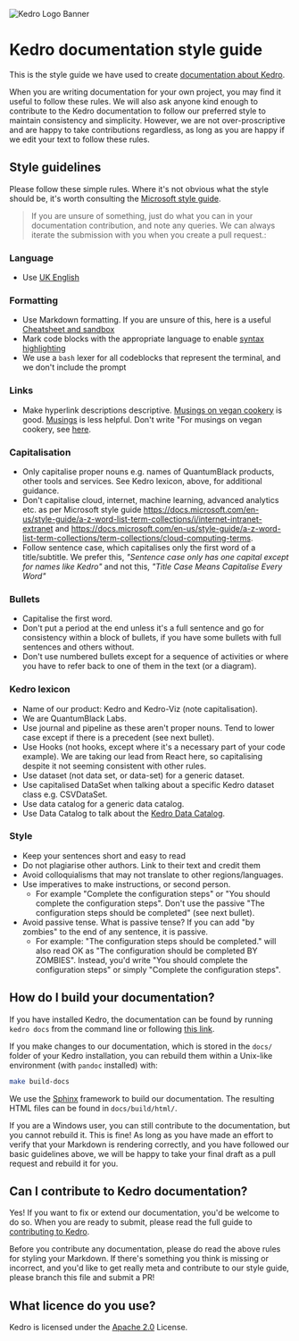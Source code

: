 ![Kedro Logo Banner](https://github.com/quantumblacklabs/kedro/blob/develop/static/img/kedro_banner.png)

# Kedro documentation style guide

This is the style guide we have used to create [documentation about Kedro](https://kedro.readthedocs.io/en/stable/).

When you are writing documentation for your own project, you may find it useful to follow these rules. We will also ask anyone kind enough to contribute to the Kedro documentation to follow our preferred style to maintain consistency and simplicity. However, we are not over-proscriptive and are happy to take contributions regardless, as long as you are happy if we edit your text to follow these rules.

## Style guidelines

Please follow these simple rules. Where it's not obvious what the style should be, it's worth consulting the [Microsoft style guide](https://docs.microsoft.com/en-gb/style-guide/welcome/).

>If you are unsure of something, just do what you can in your documentation
>contribution, and note any queries. We can always iterate the submission
>with you when you create a pull request.:

### Language
* Use [UK English](https://www.britishcouncilfoundation.id/en/english/articles/british-and-american-english)

### Formatting
* Use Markdown formatting. If you are unsure of this, here is a useful [Cheatsheet and sandbox](https://daringfireball.net/projects/markdown/dingus)
* Mark code blocks with the appropriate language to enable [syntax highlighting](https://support.codebasehq.com/articles/tips-tricks/syntax-highlighting-in-markdown)
* We use a `bash` lexer for all codeblocks that represent the terminal, and we don't include the prompt

### Links
* Make hyperlink descriptions descriptive. [Musings on vegan cookery](LINK) is good. [Musings](LINK) is less helpful. Don't write "For musings on vegan cookery, see [here](LINK).

### Capitalisation
* Only capitalise proper nouns e.g. names of QuantumBlack products, other tools and services. See Kedro lexicon, above, for additional guidance.
* Don't capitalise cloud, internet, machine learning, advanced analytics etc. as per Microsoft style guide https://docs.microsoft.com/en-us/style-guide/a-z-word-list-term-collections/i/internet-intranet-extranet and https://docs.microsoft.com/en-us/style-guide/a-z-word-list-term-collections/term-collections/cloud-computing-terms.
* Follow sentence case, which capitalises only the first word of a title/subtitle. We prefer this, _"Sentence case only has one capital except for names like Kedro"_ and not this, _"Title Case Means Capitalise Every Word"_

### Bullets
* Capitalise the first word.
* Don't put a period at the end unless it's a full sentence and go for consistency within a block of bullets, if you have some bullets with full sentences and others without.
* Don't use numbered bullets except for a sequence of activities or where you have to refer back to one of them in the text (or a diagram).

### Kedro lexicon

* Name of our product: Kedro and Kedro-Viz (note capitalisation).
* We are QuantumBlack Labs.
* Use journal and pipeline as these aren't proper nouns. Tend to lower case except if there is a precedent (see next bullet).
* Use Hooks (not hooks, except where it's a necessary part of your code example). We are taking our lead from React here, so capitalising despite it not seeming consistent with other rules.
* Use dataset (not data set, or data-set) for a generic dataset.
 * Use capitalised DataSet when talking about a specific Kedro dataset class e.g. CSVDataSet.
* Use data catalog for a generic data catalog.
 * Use Data Catalog to talk about the [Kedro Data Catalog](https://github.com/quantumblacklabs/private-kedro/blob/develop/docs/source/04_user_guide/04_data_catalog.md).

### Style
* Keep your sentences short and easy to read
* Do not plagiarise other authors. Link to their text and credit them
* Avoid colloquialisms that may not translate to other regions/languages.
* Use imperatives to make instructions, or second person.
  * For example "Complete the configuration steps" or "You should complete the configuration steps". Don't use the passive "The configuration steps should be completed" (see next bullet).
* Avoid passive tense. What is passive tense? If you can add "by zombies" to the end of any sentence, it is passive.
  * For example: "The configuration steps should be completed." will also read OK as "The configuration should be completed BY ZOMBIES". Instead, you'd write "You should complete the configuration steps" or simply "Complete the configuration steps".


## How do I build your documentation?

If you have installed Kedro, the documentation can be found by running `kedro docs` from the command line or following [this link](https://kedro.readthedocs.io/en/stable/).

If you make changes to our documentation, which is stored in the `docs/` folder of your Kedro installation, you can rebuild them within a Unix-like environment (with `pandoc` installed) with:

```bash
make build-docs
```

We use the [Sphinx](https://www.sphinx-doc.org) framework to build our documentation. The resulting HTML files can be found in `docs/build/html/`.

If you are a Windows user, you can still contribute to the documentation, but you cannot rebuild it. This is fine! As long as you have made an effort to verify that your Markdown is rendering correctly, and you have followed our basic guidelines above, we will be happy to take your final draft as a pull request and rebuild it for you.

## Can I contribute to Kedro documentation?

Yes! If you want to fix or extend our documentation, you'd be welcome to do so. When you are ready to submit, please read the full guide to [contributing to Kedro](../CONTRIBUTING.md).

Before you contribute any documentation, please do read the above rules for styling your Markdown. If there's something you think is missing or incorrect, and you'd like to get really meta and contribute to our style guide, please branch this file and submit a PR!

## What licence do you use?

Kedro is licensed under the [Apache 2.0](../LICENSE.md) License.
